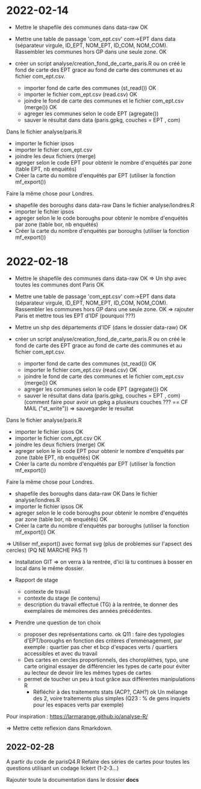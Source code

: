 # 2022-02-14

- Mettre le shapefile des communes dans data-raw OK

- Mettre une table de passage 'com_ept.csv' com->EPT dans data (séparateur virgule, ID_EPT, NOM_EPT, ID_COM, NOM_COM). Rassembler les communes hors GP dans une seule zone. OK

- créer un script analyse/creation_fond_de_carte_paris.R ou on créé le fond de carte des EPT grace au fond de carte des communes et au fichier com_ept.csv. 
    - importer fond de carte des communes (st_read()) OK
    - importer le fichier com_ept.csv (read.csv) OK
    - joindre le fond de carte des communes et le fichier com_ept.csv (merge()) OK
    - agreger les communes selon le code EPT (agregate())
    - sauver le résultat dans data (paris.gpkg, couches = EPT , com)


Dans le fichier analyse/paris.R
- importer le fichier ipsos
- importer le fichier com_ept.csv
- joindre les deux fichiers (merge)
- agreger selon le code EPT pour obtenir le nombre d'enquétés par zone (table EPT, nb enquétés)
- Créer la carte du nombre d'enquétés par EPT (utiliser la fonction mf_export())



Faire la même chose pour Londres. 
- shapefile des boroughs dans data-raw
Dans le fichier analyse/londres.R
- importer le fichier ipsos
- agreger selon le le code boroughs pour obtenir le nombre d'enquétés par zone (table bor, nb enquétés)
- Créer la carte du nombre d'enquétés par boroughs (utiliser la fonction mf_export())


# 2022-02-18
- Mettre le shapefile des communes dans data-raw OK
=> Un shp avec toutes les communes dont Paris OK
- Mettre une table de passage 'com_ept.csv' com->EPT dans data (séparateur virgule, ID_EPT, NOM_EPT, ID_COM, NOM_COM). Rassembler les communes hors GP dans une seule zone. OK
=> rajouter Paris et mettre tous les EPT d'IDF (pourquoi ???)
- Mettre un shp des départements d'IDF (dans le dossier data-raw) OK

- créer un script analyse/creation_fond_de_carte_paris.R ou on créé le fond de carte des EPT grace au fond de carte des communes et au fichier com_ept.csv. 
    - importer fond de carte des communes (st_read()) OK
    - importer le fichier com_ept.csv (read.csv) OK
    - joindre le fond de carte des communes et le fichier com_ept.csv (merge()) OK
    - agreger les communes selon le code EPT (agregate()) OK
    - sauver le résultat dans data (paris.gpkg, couches = EPT , com) (comment faire pour avoir un gpkg a plusieurs couches ??? == CF MAIL ("st_write"))
=> sauvegarder le resultat

Dans le fichier analyse/paris.R
- importer le fichier ipsos OK
- importer le fichier com_ept.csv OK
- joindre les deux fichiers (merge) OK
- agreger selon le le code EPT pour obtenir le nombre d'enquétés par zone (table EPT, nb enquétés) OK
- Créer la carte du nombre d'enquétés par EPT (utiliser la fonction mf_export()) 


Faire la même chose pour Londres. 
- shapefile des boroughs dans data-raw OK
Dans le fichier analyse/londres.R
- importer le fichier ipsos OK
- agreger selon le le code boroughs pour obtenir le nombre d'enquétés par zone (table bor, nb enquétés) OK
- Créer la carte du nombre d'enquétés par boroughs (utiliser la fonction mf_export()) OK

=> Utiliser mf_export() avec format svg (plus de problemes sur l'apsect des cercles) (PQ NE MARCHE PAS ?)


- Installation GIT
=> on verra à la rentrée, d'ici là tu continues à bosser en local dans le même dossier. 


- Rapport de stage
    - contexte de travail
    - contexte du stage (le contenu)
    - description du travail effectué
(TG) à la rentrée, te donner des exemplaires de mémoires des années précédentes. 


- Prendre une question de ton choix
    - proposer des représentations carto. ok
    Q11 : faire des typologies d'EPT/boroughs en fonction des critères d'emménagement, par exemple : 
    quartier pas cher et bcp d'espaces verts / quartiers accessibles et avec du travail
    - Des cartes en cercles proportionnels, des choroplèthes, typo, une carte original
  essayer de différencier les types de carte pour éviter au lecteur de devoir lire les mêmes types de cartes
  + permet de toucher un peu à tout grâce aux différentes manipulations R
    - Réfléchir à des traitements stats (ACP?, CAH?) ok
  Un mélange des 2, voire traitements plus simples (Q23 : % de gens inquiets pour les espaces verts par exemple)

Pour inspiration : https://larmarange.github.io/analyse-R/


=> Mettre cette reflexion dans Rmarkdown.



## 2022-02-28

A partir du code de parisQ4.R 
Refaire des séries de cartes pour toutes les questions utilisant un codage lickert (1-2-3...)

Rajouter toute la documentation dans le dossier **docs**






